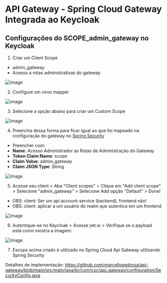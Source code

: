# API Gateway - Spring Cloud Gateway Integrada ao Keycloak

## Configurações do SCOPE_admin_gateway no Keycloak

1. Criar um Client Scope
- admin_gateway
- Acesso a rotas administrativas do gateway

![image](https://github.com/user-attachments/assets/ab5b33f3-06a7-411b-8f19-5a4be1a482fc)

2. Configure um novo mapper

![image](https://github.com/user-attachments/assets/b399da75-e822-4e5b-b057-a1768162e6cc)

3. Selecione a opção abaixo para criar um Custom Scope

![image](https://github.com/user-attachments/assets/dd98d070-99b7-488c-9d9e-48f36fe33727)

4. Preencha dessa forma para ficar igual ao que foi mapeado na configuração do gateway no [Spring Security](https://github.com/marcellopedrosa/api-gateway/blob/main/src/main/java/br/com/csc/api_gateway/configuration/SecurityConfig.java) 

- Preencher com:
- **Name**: Acesso Administrador as Rotas de Administração do Gateway
- **Token Claim Name**: scope
- **Claim Value**: admin_gateway
- **Claim JSON Type**: String

![image](https://github.com/user-attachments/assets/9709cfd4-589e-4635-af38-13c973b11335)

5. Acesse seu client > Aba "Client scopes" > Clique em "Add client scope" > Selecione "admin_gateway" > Selecione Add opção "Default" > Done! 
- OBS: client: Ser um api account-service (backend), frontend não!
- OBS: client: aplicar a um usuário do realm que autentica em um frontend

![image](https://github.com/user-attachments/assets/c3242216-287c-4bdd-b13e-722132779e4b)

6. Autentique-se no Keycloak > Acesse jwt.io > Verifique se o payload está como mostra a imagem:

![image](https://github.com/user-attachments/assets/c6cd6d8b-2ddc-427e-b3f1-1439154b53c8)

7. Escopo acima criado é utilizado no Spring Cloud Api Gateway utilizando Spring Security

Detalhes de implementação:
https://github.com/marcellopedrosa/api-gateway/blob/main/src/main/java/br/com/csc/api_gateway/configuration/SecurityConfig.java
